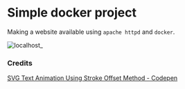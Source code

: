 # Simple docker project
Making a website available using `apache httpd` and `docker`.

![localhost_](https://github.com/user-attachments/assets/889b6892-bd81-4762-9820-c810fddd0ba7)


### Credits
[SVG Text Animation Using Stroke Offset Method - Codepen](https://codepen.io/Ayachem/pen/KaLbZK)